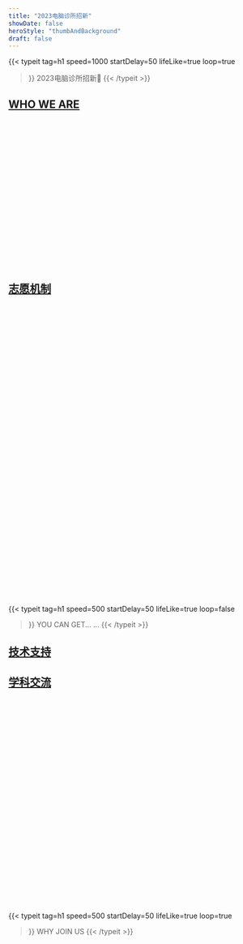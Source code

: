 ```yaml
---
title: "2023电脑诊所招新"
showDate: false
heroStyle: "thumbAndBackground"
draft: false
---
```


{{< typeit 
  tag=h1
  speed=1000
  startDelay=50
  lifeLike=true
  loop=true
>}}
2023电脑诊所招新👏
{{< /typeit >}}

## [**WHO WE ARE**](/official/zhaoxin2023/who_we_are/)

<br>
<br>
<br>
<br>
<br>
<br>
<br>
<br>
<br>
<br>
<br>
<br>
<br>
<br>
<br>
<br>
<br>

## [**志愿机制**](/official/zhaoxin2023/zhiyuan/)

<br>
<br>
<br>
<br>
<br>
<br>
<br>
<br>
<br>
<br>
<br>
<br>
<br>
<br>
<br>
<br>
<br>
<br>
<br>
<br>
<br>
<br>
<br>
<br>
<br>
<br>
<br>
<br>
<br>
<br>
<br>
<br>
<br>
<br>

{{< typeit 
  tag=h1
  speed=500
  startDelay=50
  lifeLike=true
  loop=false
>}}
YOU CAN GET... ...
{{< /typeit >}}

## [**技术支持**](/official/zhaoxin2023/techtips/)

## [**学科交流**](/official/zhaoxin2023/communicate/)

<br>
<br>
<br>
<br>
<br>
<br>
<br>
<br>
<br>
<br>
<br>
<br>
<br>
<br>
<br>
<br>
<br>
<br>
<br>
<br>
<br>
<br>
<br>
<br>

{{< typeit 
  tag=h1
  speed=500
  startDelay=50
  lifeLike=true
  loop=true
>}}
WHY JOIN US
{{< /typeit >}}

<br>
<br>
<br>
<br>
<br>
<br>
<br>
<br>
<br>
<br>
<br>
<br>
<br>
<br>
<br>
<br>
<br>
<br>
<br>
